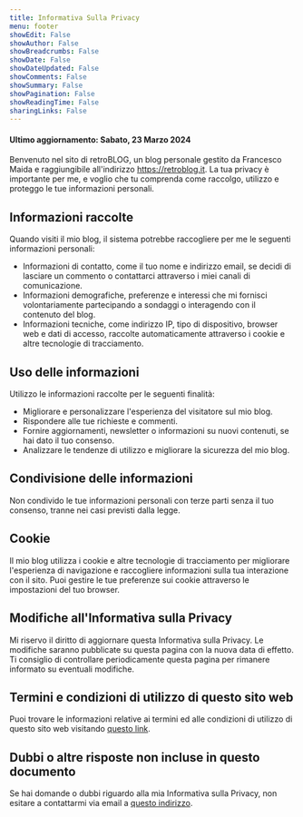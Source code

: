 ```yaml
---
title: Informativa Sulla Privacy
menu: footer
showEdit: False
showAuthor: False
showBreadcrumbs: False
showDate: False
showDateUpdated: False
showComments: False
showSummary: False
showPagination: False
showReadingTime: False
sharingLinks: False
---
```


#### Ultimo aggiornamento: Sabato, 23 Marzo 2024

Benvenuto nel sito di retroBLOG, un blog personale gestito da Francesco Maida e raggiungibile all'indirizzo <https://retroblog.it>. La tua privacy è importante per me, e voglio che tu comprenda come raccolgo, utilizzo e proteggo le tue informazioni personali.

## Informazioni raccolte

Quando visiti il mio blog, il sistema potrebbe raccogliere per me le seguenti informazioni personali:

- Informazioni di contatto, come il tuo nome e indirizzo email, se decidi di lasciare un commento o contattarci attraverso i miei canali di comunicazione.
- Informazioni demografiche, preferenze e interessi che mi fornisci volontariamente partecipando a sondaggi o interagendo con il contenuto del blog.
- Informazioni tecniche, come indirizzo IP, tipo di dispositivo, browser web e dati di accesso, raccolte automaticamente attraverso i cookie e altre tecnologie di tracciamento.

## Uso delle informazioni

Utilizzo le informazioni raccolte per le seguenti finalità:

- Migliorare e personalizzare l'esperienza del visitatore sul mio blog.
- Rispondere alle tue richieste e commenti.
- Fornire aggiornamenti, newsletter o informazioni su nuovi contenuti, se hai dato il tuo consenso.
- Analizzare le tendenze di utilizzo e migliorare la sicurezza del mio blog.

## Condivisione delle informazioni

Non condivido le tue informazioni personali con terze parti senza il tuo consenso, tranne nei casi previsti dalla legge.

## Cookie

Il mio blog utilizza i cookie e altre tecnologie di tracciamento per migliorare l'esperienza di navigazione e raccogliere informazioni sulla tua interazione con il sito. Puoi gestire le tue preferenze sui cookie attraverso le impostazioni del tuo browser.

## Modifiche all'Informativa sulla Privacy

Mi riservo il diritto di aggiornare questa Informativa sulla Privacy. Le modifiche saranno pubblicate su questa pagina con la nuova data di effetto. Ti consiglio di controllare periodicamente questa pagina per rimanere informato su eventuali modifiche.

## Termini e condizioni di utilizzo di questo sito web

Puoi trovare le informazioni relative ai termini ed alle condizioni di utilizzo di questo sito web visitando [questo link](/termini-condizioni).

## Dubbi o altre risposte non incluse in questo documento

Se hai domande o dubbi riguardo alla mia Informativa sulla Privacy, non esitare a contattarmi via email a <a href="mailto:museo05_vasto@icloud.com">questo indirizzo</a>.
